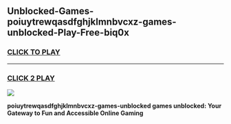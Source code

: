 
## Unblocked-Games-poiuytrewqasdfghjklmnbvcxz-games-unblocked-Play-Free-biq0x
<h3>
<a href="https://premium76.site?title=poiuytrewqasdfghjklmnbvcxz-games-unblocked&ref=21A">CLICK TO PLAY</a></h3>
<hr>

<h3>
<a href="https://premium76.site?title=poiuytrewqasdfghjklmnbvcxz-games-unblocked&ref=21A">CLICK 2 PLAY</a>
  
</h3>

<a href="https://premium76.site?title=poiuytrewqasdfghjklmnbvcxz-games-unblocked&ref=21A"><img src="https://clearcache.store/games.png"></a>


**poiuytrewqasdfghjklmnbvcxz-games-unblocked games unblocked: Your Gateway to Fun and Accessible Online Gaming**
